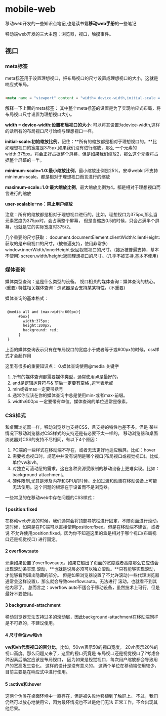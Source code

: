 # mobile-web
移动web开发的一些知识点笔记,也是读书籍**移动web手册**的一些笔记

移动端web开发的三大主题：浏览器，视口，触摸事件。


## 视口

### meta标签
meta标签用于设置理想视口，把布局视口的尺寸设置成理想视口的大小，这就是响应式布局。
```html

<meta name = "viewport" content = "width= device-width,initial-scale = 1,minimum-scale=1.0,maximum-scale=1.0,user-scalable=no">
```
解释一下上面的meta标签：
其中整个meta标签的设置是为了实现响应式布局，将布局视口尺寸设置为理想视口大小。

**width = device-width:设置布局视口的大小**: 可以将其设置为device-width,这样的话所有的布局视口尺寸始终与理想视口一样。

**initial-scale:初始缩放比例**，记住：**所有的缩放都是相对于理想视口的。**比如理想视口的宽度是375px,如果我们没有进行缩放，那么
一个元素的width:375px。将会正好占据整个屏幕，但是如果我们缩放2，那么这个元素将占据整个屏幕的一半。

**minimum-scale=1.0:最小缩放比例**，最小缩放比例是25%。安卓webkit不支持minimum-scale。都是相对于理想视口而言进行的缩放

**maximum-scale=1.0:最大缩放比例**，最大缩放比例为4。都是相对于理想视口而言进行的缩放

**user-scalable=no：禁止用户缩放**

注意：所有的缩放都是相对于理想视口进行的。比如，理想视口为375px,那么当元素宽度为375px时，会占满整个屏幕，
但是当缩放0.5的时候，只会占满半个屏幕，也就是它的实际宽度时375/2。


几个重要的尺寸获取：
document.documentElement.clientWidth/clientHeight:获取的是布局视口的尺寸。(被普遍支持，使用非常多)
window.innerWidth/innerHeight:返回视觉视口的尺寸。(接近被普遍支持，基本不使用)
screen.width/height:返回理想视口的尺寸。(几乎不被支持,基本不使用)


### 媒体查询

媒体类型查询：这是什么类型的设备。
视口相关的媒体查询：媒体查询的核心。(重要)
特性相关媒体查询：浏览器是否支持某某特性。(不重要)

媒体查询的基本格式：
```html

 @media all and (max-width:600px){
      #box{
        width:375px;
        height:200px;
        background: red;
      }
 }

```
上面的媒体查询表示只有在布局视口的宽度小于或者等于或600px的时候，css样式才会起作用

这里有很多的重要知识点：
0.媒体查询使用@media 关键字
1. 所有的媒体查询都需要媒体类型，通常使用all是最好的。
2. and是逻辑运算符与&  前后一定要有空格 ,逗号表示或
3. min或者max一定要带括号
4. 通常你应该在你的媒体查询中总是使用min-或者max-前缀。
5. width:600px 一定要带有单位。媒体查询的单位通常是像素，

### CSS样式

和桌面浏览器一样，移动浏览器也支持CSS，且支持的特性也差不多。但是
某些情况下移动浏览器对CSS样式的支持还是有必要不太一样的。
移动浏览器和桌面浏览器对CSS的支持不尽相同，有以下4个原因：
1. PC端的一些样式在移动端不存在，或者无法更好地适应触屏。比如：hover
2. 需要考虑视口时，规范中并没有说明是哪个视口(布局视口或视觉视口)。比如,单位vw和vh。
3. 对独立可滚动层的需求，这在各种资源受限制的移动设备上更难实现。比如：background-attachment。
4. 硬件限制,尤其是涉及内存和GPU的时候。比如过渡和动画在移动设备上可能无法使用。这个问题的根源在于设备而不是浏览器。


一些常见的在移动web中存在问题的CSS样式：

#### 1 position:fixed

在移动web开发的时候，我们通常会将顶部导航栏进行固定，不随页面进行滚动。
这时候，如果是在PC端可以直接使用position:fixed。但是在移动端不建议，或者说
不允许使用position:fixed。因为你不知道这里的盒是相对于哪个视口(布局视口还是视觉视口)
进行固定。


#### 2 overflow:auto

元素如果设置了overflow:auto。如果它超出了页面的宽度或者高度那么它应该会出现滚动条实现
滚动，**也就是说层必须可以独立滚动。**只有能够实现滚动，才能够看到超出隐藏的部分。
但是如果浏览器设置了不允许滚动(一些代理浏览器通常会这样设置)，那么就会导致overflow:auto。无法进行
滚动，也就看不到其他内容了。
总而言之：overflow:auto不适合于移动设备，虽然技术上可行，但是最好不要使用。

#### 3 background-attachment
 
 移动浏览器无法支持过多的滚动层，因此background-attachment在移动端同样是不可靠的，不建议使用。
 
#### 4 尺寸单位vw和vh

**vw和vh代表视口的百分比**，比如，50vw表示50的视口宽度，
20vh表示20%的视口高度。那么问题又来了，这里的视口究竟是
布局视口还是视觉视口了?考虑各种因素后确定应该是布局视口，
因为如果是视觉视口，每次用户缩放都会导致用户的宽高发生变化。
这样的设计是没有意义的。
这两个单位在移动端使用较少，目前主要是在响应式中进行使用。

#### 5 :active和:hover

这两个伪类在桌面环境中一直存在，但是被失败地移植到了触屏上。
不过，我们仍然可以放心地使用它，因为最坏情况也不过是他们无法
正常工作，不会出现其他后果。
